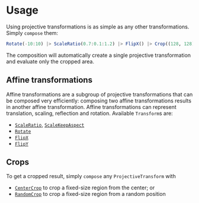 # Usage

Using projective transformations is as simple as any other transformations. Simply `compose` them:

```julia
Rotate(-10:10) |> ScaleRatio(0.7:0.1:1.2) |> FlipX() |> Crop((128, 128))
```

The composition will automatically create a single projective transformation and evaluate only the cropped area.

## Affine transformations

Affine transformations are a subgroup of projective transformations that can be composed very efficiently: composing two affine transformations results in another affine transformation. Affine transformations can represent translation, scaling, reflection and rotation. Available `Transform`s are:

- [`ScaleRatio`](#), [`ScaleKeepAspect`](#)
- [`Rotate`](#)
- [`FlipX`](#)
- [`FlipY`](#)

## Crops

To get a cropped result, simply `compose` any `ProjectiveTransform` with

- [`CenterCrop`](#) to crop a fixed-size region from the center; or
- [`RandomCrop`](#) to crop a fixed-size region from a random position
